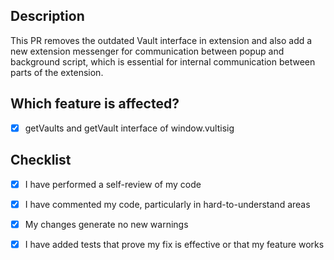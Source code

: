 ## Description

This PR removes the outdated Vault interface in extension and also add a new extension messenger for communication between popup and background script, which is essential for internal communication between parts of the extension.

## Which feature is affected?

- [x] getVaults and getVault interface of window.vultisig

## Checklist

- [x] I have performed a self-review of my code
- [x] I have commented my code, particularly in hard-to-understand areas
- [x] My changes generate no new warnings
- [x] I have added tests that prove my fix is effective or that my feature works


